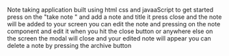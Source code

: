 Note taking application built using html css and javaaScript
to get started press on the "take note " and add a note and title it press close and the note will be added to your screen 
you can edit the note and pressing on the note component and edit it when you hit the close button or anywhere else on the screen the modal will close and your edited note will appear
you can delete a note by pressing the archive button
